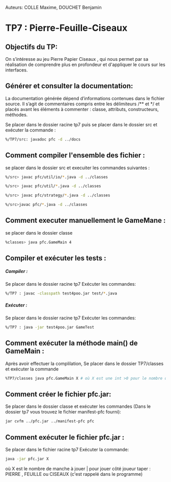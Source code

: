 Auteurs: COLLE Maxime, DOUCHET Benjamin

# TP7 : Pierre-Feuille-Ciseaux

## Objectifs du TP:
On s’intéresse au jeu Pierre Papier Ciseaux , qui nous permet par sa réalisation de comprendre plus en profondeur et d'appliquer le cours sur les interfaces. 

## Générer et consulter la documentation:
La documentation générée dépend d’informations contenues dans le fichier source. Il s’agit de commentaires
compris entre les délimiteurs /** et */ et placés avant les éléments à commenter : classe, attributs, constructeurs,
méthodes.

Se placer dans le dossier racine tp7 puis se placer dans le dossier src et exécuter la commande :
```sh
%/TP7/src: javadoc pfc -d ../docs
```
## Comment compiler l'ensemble des fichier :

se placer dans le dossier src et execuiter les commandes suivantes :

```sh
%/src> javac pfc/util/io/*.java -d ../classes
```
```sh
%/src> javac pfc/util/*.java -d ../classes
```
```sh
%/src> javac pfc/strategy/*.java -d ../classes
```
```sh
%/src>javac pfc/*.java -d ../classes
```
## Comment executer manuellement le GameMane :
se placer dans le dossier classe 
```sh
%classes> java pfc.GameMain 4
```


## Compiler et exécuter les tests :

##### Compiler :
Se placer dans le dossier racine tp7
Exécuter les commandes:
```sh
%/TP7 : javac -classpath test4poo.jar test/*.java
```
##### Exécuter :
Se placer dans le dossier racine tp7
Exécuter les commandes:
```sh
%/TP7 : java -jar test4poo.jar GameTest
```

## Comment exécuter la méthode main() de GameMain :
Après avoir effectuer la complilation,
Se placer dans le dossier TP7/classes et exécuter la commande
```sh
%TP7/classes java pfc.GameMain X # où X est une int >0 pour le nombre de manches à jouer#
```

## Comment créer le fichier pfc.jar:
Se placer dans le dossier classe et exécuter les commandes (Dans le dossier tp7 vous trouvez le fichier manifest-pfc fourni):
```sh
jar cvfm ../pfc.jar ../manifest-pfc pfc
```

## Comment exécuter le fichier pfc.jar :
Se placer dans le fichier racine tp7
Exécuter la commande:
```sh
java -jar pfc.jar X
```
où X est le nombre de manche à jouer | pour jouer côté joueur 
taper : PIERRE , FEUILLE ou CISEAUX (c'est rappelé dans le programme)